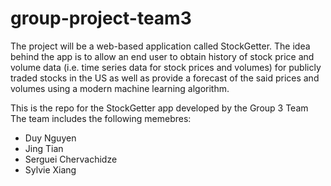 # group-project-team3
The project will be a web-based application called StockGetter. The idea behind the app is to allow an end user to obtain history of stock price and volume data (i.e. time series data for stock prices and volumes) for publicly traded stocks in the US as well as provide a forecast of the said prices and volumes using a modern machine learning algorithm. 

This is the repo for the StockGetter app developed by the Group 3 Team
The team includes the following memebres:
* Duy Nguyen
* Jing Tian
* Serguei Chervachidze
* Sylvie Xiang


